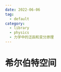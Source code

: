 ```yaml
---
date: 2022-06-06
tag:
  - default
category:
  - library
  - physics
  - 力学中的泛函和变分原理
---
```


# 希尔伯特空间
